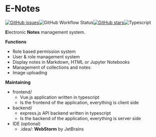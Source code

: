 # E-Notes

[![GitHub issues](https://img.shields.io/github/issues/appventure-nush/e-notes)](https://github.com/appventure-nush/e-notes/issues)![GitHub Workflow Status](https://img.shields.io/github/workflow/status/appventure-nush/e-notes/Node.js%20CI)[![GitHub stars](https://img.shields.io/github/stars/appventure-nush/e-notes)](https://github.com/appventure-nush/e-notes/stargazers)![Typescript](https://img.shields.io/badge/%3C%2F%3E-TypeScript-%230074c1?logo=TypeScript&logoColor=white)

**E**lectronic **Notes** management system.

**Functions**

- Role based permission system
- User & role management system
- Display notes in Markdown, HTML or Jupyter Notebooks
- Management of collections and notes
- Image uploading

**Maintaining**

- frontend/
  - Vue.js application written in typescript
  - Is the frontend of the application, everything is client side
- backend/
  - express.js API backend written in typescript
  - Is the backend of the application, everything is server side
- IDE (optional)
  - .idea/: **WebStorm** by JetBrains